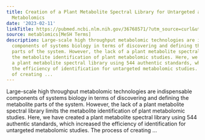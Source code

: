 ```yaml
---
title: Creation of a Plant Metabolite Spectral Library for Untargeted and Targeted
  Metabolomics
date: '2023-02-11'
linkTitle: https://pubmed.ncbi.nlm.nih.gov/36768571/?utm_source=curl&utm_medium=rss&utm_campaign=pubmed-2&utm_content=1Zkrxt7ktlCbHBXEV3v65xxSnkSWNsJ1A6Fq3gBniKhGfIUslK&fc=20210907212339&ff=20230214201307&v=2.17.9.post6+86293ac
source: metablomics[MeSH Terms]
description: Large-scale high throughput metabolomic technologies are indispensable
  components of systems biology in terms of discovering and defining the metabolite
  parts of the system. However, the lack of a plant metabolite spectral library limits
  the metabolite identification of plant metabolomic studies. Here, we have created
  a plant metabolite spectral library using 544 authentic standards, which increased
  the efficiency of identification for untargeted metabolomic studies. The process
  of creating ...
---
```

Large-scale high throughput metabolomic technologies are indispensable components of systems biology in terms of discovering and defining the metabolite parts of the system. However, the lack of a plant metabolite spectral library limits the metabolite identification of plant metabolomic studies. Here, we have created a plant metabolite spectral library using 544 authentic standards, which increased the efficiency of identification for untargeted metabolomic studies. The process of creating ...